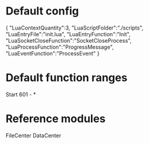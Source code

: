 <!--
 * @Author: Chuanbin Wang - wcb@sloong.com
 * @Date: 2021-03-24 11:47:16
 * @LastEditTime: 2021-03-24 17:07:58
 * @LastEditors: Chuanbin Wang
 * @FilePath: /engine/src/modules/middleLayer/lua/README.md
 * Copyright 2015-2020 Sloong.com. All Rights Reserved
 * @Description: 
-->

# Default config
{
    "LuaContextQuantity":3,
    "LuaScriptFolder":"./scripts",
    "LuaEntryFile":"init.lua",
    "LuaEntryFunction":"Init",
    "LuaSocketCloseFunction":"SocketCloseProcess",
    "LuaProcessFunction":"ProgressMessage",
    "LuaEventFunction":"ProcessEvent"
}

# Default function ranges

Start 601 - *

# Reference modules
FileCenter
DataCenter